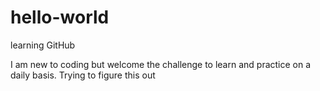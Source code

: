 # hello-world

learning GitHub

I am new to coding but welcome the challenge to learn and practice on a daily basis. 
Trying to figure this out 
